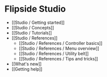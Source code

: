 # Flipside Studio

* [[Studio / Getting started]]
* [[Studio / Concepts]]
* [[Studio / Tutorials]]
* [[Studio / References]]
  * [[Studio / References / Controller basics]]
  * [[Studio / References / Menu overview]]
  * [[Studio / References / Utility belt]]
  * [[Studio / References / Tips and tricks]]
* [[What's new]]
* [[Getting help]]
